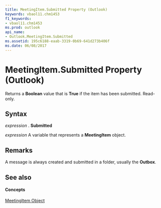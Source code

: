 ```yaml
---
title: MeetingItem.Submitted Property (Outlook)
keywords: vbaol11.chm1453
f1_keywords:
- vbaol11.chm1453
ms.prod: outlook
api_name:
- Outlook.MeetingItem.Submitted
ms.assetid: 195c6188-eaab-3319-0b69-641d273b406f
ms.date: 06/08/2017
---
```



# MeetingItem.Submitted Property (Outlook)

Returns a  **Boolean** value that is **True** if the item has been submitted. Read-only.


## Syntax

 _expression_ . **Submitted**

 _expression_ A variable that represents a **MeetingItem** object.


## Remarks

A message is always created and submitted in a folder, usually the  **Outbox**. 


## See also


#### Concepts


[MeetingItem Object](Outlook.MeetingItem.md)

